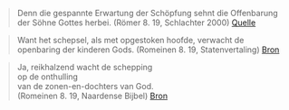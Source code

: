 > Denn die gespannte Erwartung der Schöpfung sehnt die Offenbarung der Söhne Gottes herbei. (Römer 8. 19, Schlachter 2000) [Quelle](https://www.schlachterbibel.de/de/bibel/roemer/8/19?hl=1#hl)

> Want het schepsel, als met opgestoken hoofde, verwacht de openbaring der kinderen Gods. (Romeinen 8. 19, Statenvertaling) [Bron](https://www.statenvertaling.net/bijbel/rome/8.html)

> Ja, reikhalzend wacht de schepping  
> op de onthulling  
> van de zonen-en-dochters van God.  
> (Romeinen 8. 19, Naardense Bijbel) [Bron](https://www.naardensebijbel.nl/?search-class=DB_CustomSearch_Widget-db_customsearch_widget&widget_number=preset-default&-0=vers&cs-booknr-1=45&cs-bijbelhoofdstuk-2=8&cs-versnummer-3=19-19&cs-bijbelvers_v2-4=&search=Zoeken)
